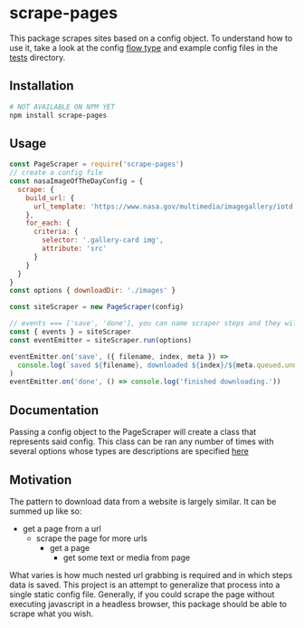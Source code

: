 # scrape-pages

This package scrapes sites based on a config object. To understand how to use it, take a look at the config
[flow type](./src/configuration/type.js) and example config files in the [tests](tests/config/) directory.

## Installation

```bash
# NOT AVAILABLE ON NPM YET
npm install scrape-pages
```

## Usage

```javascript
const PageScraper = require('scrape-pages')
// create a config file
const nasaImageOfTheDayConfig = {
  scrape: {
    build_url: {
      url_template: 'https://www.nasa.gov/multimedia/imagegallery/iotd.html'
    },
    for_each: {
      criteria: {
        selector: '.gallery-card img',
        attribute: 'src'
      }
    }
  }
}
const options { downloadDir: './images' }

const siteScraper = new PageScraper(config)

// events === ['save', 'done'], you can name scraper steps and they will show up here
const { events } = siteScraper
const eventEmitter = siteScraper.run(options)

eventEmitter.on('save', ({ filename, index, meta }) =>
  console.log(`saved ${filename}, downloaded ${index}/${meta.queued.unnamed}`)
)
eventEmitter.on('done', () => console.log('finished downloading.'))
```

## Documentation

Passing a config object to the PageScraper will create a class that represents said config. This class can be
ran any number of times with several options whose types are descriptions are specified
[here](./src/runner/options/type.js)

## Motivation

The pattern to download data from a website is largely similar. It can be summed up like so:

* get a page from a url
  * scrape the page for more urls
    * get a page
      * get some text or media from page

What varies is how much nested url grabbing is required and in which steps data is saved.
This project is an attempt to generalize that process into a single static config file.
Generally, if you could scrape the page without executing javascript in a headless browser,
this package should be able to scrape what you wish.
